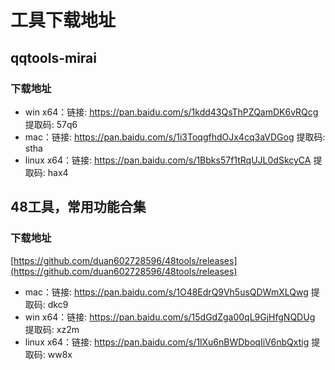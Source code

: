 # 工具下载地址

## qqtools-mirai

### 下载地址

* win x64：链接: https://pan.baidu.com/s/1kdd43QsThPZQamDK6vRQcg 提取码: 57q6
* mac：链接: https://pan.baidu.com/s/1i3ToqgfhdOJx4cq3aVDGog 提取码: stha
* linux x64：链接: https://pan.baidu.com/s/1Bbks57f1tRqUJL0dSkcyCA 提取码: hax4

## 48工具，常用功能合集

### 下载地址
[https://github.com/duan602728596/48tools/releases](https://github.com/duan602728596/48tools/releases)
* mac：链接: https://pan.baidu.com/s/1O48EdrQ9Vh5usQDWmXLQwg 提取码: dkc9
* win x64：链接: https://pan.baidu.com/s/15dGdZga00qL9GjHfgNQDUg 提取码: xz2m
* linux x64：链接: https://pan.baidu.com/s/1lXu6nBWDboqIiV6nbQxtig 提取码: ww8x
